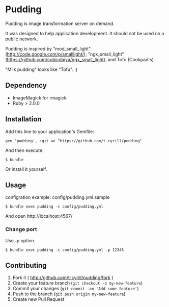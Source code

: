 # Pudding

Pudding is image transformation server on demand.

It was designed to help application development. It should not be used on a public network.

Pudding is inspired by "mod_small_light"(http://code.google.com/p/smalllight/), "ngx_small_light"(https://github.com/cubicdaiya/ngx_small_light), and Tofu (Cookpad's).

"Milk pudding" looks like "Tofu". :)

## Dependency

* ImageMagick for rmagick
* Ruby > 2.0.0

## Installation

Add this line to your application's Gemfile:

    gem 'pudding', :git => "https://github.com/t-cyrill/pudding"

And then execute:

    $ bundle

Or install it yourself.

## Usage

configration example: config/pudding.yml.sample

```
$ bundle exec pudding -c config/pudding.yml
```

And open http://localhost:4567/

### Change port

Use `-p` option.

```
$ bundle exec pudding -c config/pudding.yml -p 12345
```

## Contributing

1. Fork it ( http://github.com/t-cyrill/pudding/fork )
2. Create your feature branch (`git checkout -b my-new-feature`)
3. Commit your changes (`git commit -am 'Add some feature'`)
4. Push to the branch (`git push origin my-new-feature`)
5. Create new Pull Request
